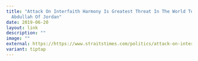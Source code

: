```yaml
---
title: "Attack On Interfaith Harmony Is Greatest Threat In The World Today: King
  Abdullah Of Jordan"
date: 2019-06-20
layout: link
description: ""
image: ""
external: https://https://www.straitstimes.com/politics/attack-on-interfaith-harmony-mutual-respect-and-trust-single-biggest-threat-says-jordans
variant: tiptap
---
```


